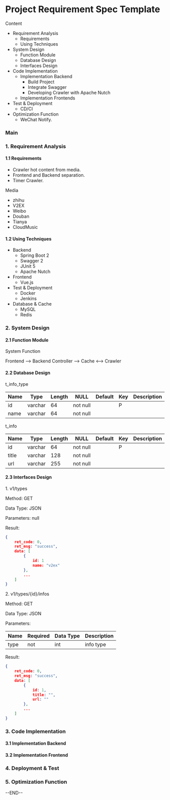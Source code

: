 # Project Requirement Spec Template

Content

- Requirement Analysis
  - Requirements
  - Using Techniques
- System Design
  - Function Module
  - Database Design
  - Interfaces Design
- Code Implementation
  - Implementation Backend
    - Build Project
    - Integrate Swagger
    - Developing Crawler with Apache Nutch
  - Implementation Frontends
- Test & Deployment
  - CD/CI
- Optimization Function
  - WeChat Notify.

### Main

### 1. Requirement Analysis

#### 1.1 Requirements

- Crawler hot content from media.
- Frontend and Backend separation.
- Timer Crawler. 

Media

- zhihu
- V2EX
- Weibo
- Douban
- Tianya
- CloudMusic

#### 1.2 Using Techniques

- Backend
  - Spring Boot 2
  - Swagger 2
  - JUnit 5
  - Apache Nutch
- Frontend
  - Vue.js
- Test & Deployment
  - Docker
  - Jenkins
- Database & Cache
  - MySQL
  - Redis

### 2. System Design

#### 2.1 Function Module

System Function

Frontend --> Backend Controller --> Cache <--> Crawler 

#### 2.2 Database Design

t_info_type

| Name | Type    | Length | NULL     | Default | Key  | Description |
| ---- | ------- | ------ | -------- | ------- | ---- | ----------- |
| id   | varchar | 64     | not null |         | P    |             |
| name | varchar | 64     | not null |         |      |             |

t_info

| Name  | Type    | Length | NULL     | Default | Key  | Description |
| ----- | ------- | ------ | -------- | ------- | ---- | ----------- |
| id    | varchar | 64     | not null |         | P    |             |
| title | varchar | 128    | not null |         |      |             |
| url   | varchar | 255    | not null |         |      |             |



#### 2.3 Interfaces Design

1\. v1/types

Method: GET

Data Type: JSON

Parameters: null

Result:

```json
{
    ret_code: 0,
    ret_msg: "success",
    data: [
        {
            id: 1
            name: "v2ex"
        },
        ...
    ]
}

```

2\. v1/types/{id}/infos

Method: GET

Data Type: JSON

Parameters:

| Name | Required | Data Type | Description |
| ---- | -------- | --------- | ----------- |
| type | not      | int       | info type   |

Result:

```json
{
    ret_code: 0,
    ret_msg: "success",
    data: [
        {
            id: 1,
            title: "",
            url: ""
        },
        ...
    ]
}
```

### 3. Code Implementation

#### 3.1 Implementation Backend

#### 3.2 Implementation Frontend

### 4. Deployment & Test

### 5. Optimization Function



--END--